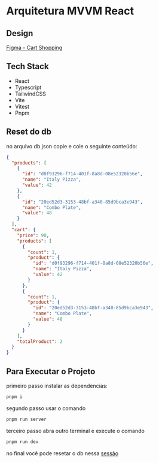 # Arquitetura MVVM React

## Design

[Figma - Cart Shopping ](<https://www.figma.com/file/UGUcDm9s1n28UFcmwoPjeO/Shopping-Cart-(Community)?node-id=7%3A2&mode=dev>)

## Tech Stack

- React
- Typescript
- TailwindCSS
- Vite
- Vitest
- Pnpm

## Reset do db

no arquivo db.json copie e cole o seguinte conteúdo:

```json
{
  "products": [
    {
      "id": "d0f93296-f714-401f-8a8d-08e52320b56e",
      "name": "Italy Pizza",
      "value": 42
    },
    {
      "id": "20ed52d3-3153-48bf-a340-85d9bca3e943",
      "name": "Combo Plate",
      "value": 48
    }
  ],
  "cart": {
    "price": 90,
    "products": [
      {
        "count": 1,
        "product": {
          "id": "d0f93296-f714-401f-8a8d-08e52320b56e",
          "name": "Italy Pizza",
          "value": 42
        }
      },
      {
        "count": 1,
        "product": {
          "id": "20ed52d3-3153-48bf-a340-85d9bca3e943",
          "name": "Combo Plate",
          "value": 48
        }
      }
    ],
    "totalProduct": 2
  }
}
```

## Para Executar o Projeto

primeiro passo instalar as dependencias:

```bash
pnpm i
```

segundo passo usar o comando

```bash
pnpm run server
```

terceiro passo abra outro terminal e execute o comando

```bash
pnpm run dev
```

no final você pode resetar o db nessa [sessão](#reset-do-db)
